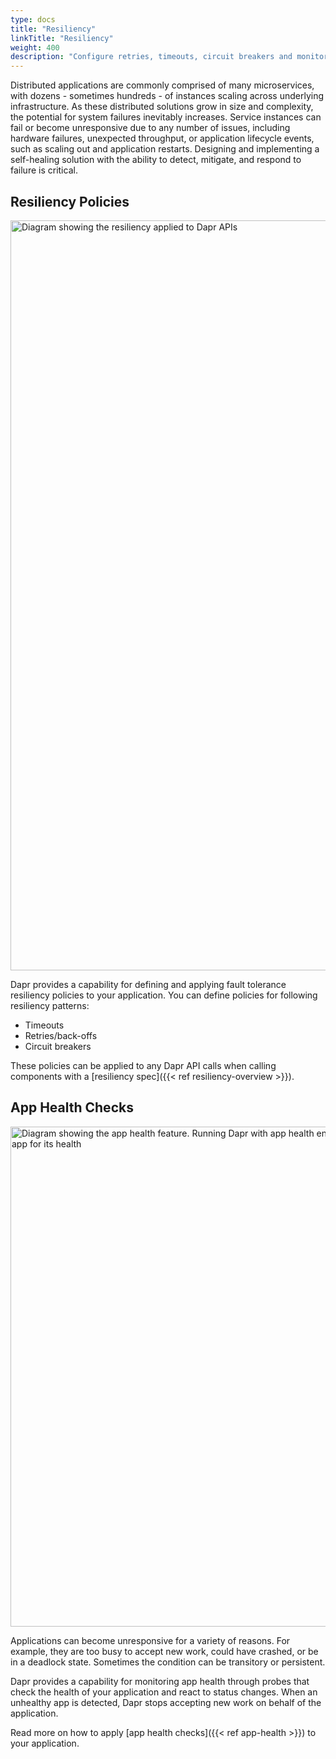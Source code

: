 ```yaml
---
type: docs
title: "Resiliency"
linkTitle: "Resiliency"
weight: 400
description: "Configure retries, timeouts, circuit breakers and monitor app health"
---
```


Distributed applications are commonly comprised of many microservices, with dozens - sometimes hundreds - of instances scaling across underlying infrastructure. As these distributed solutions grow in size and complexity, the potential for system failures inevitably increases. Service instances can fail or become unresponsive due to any number of issues, including hardware failures, unexpected throughput, or application lifecycle events, such as scaling out and application restarts. Designing and implementing a self-healing solution with the ability to detect, mitigate, and respond to failure is critical.

## Resiliency Policies
<img src="/images/resiliency_diagram.png" width="1200" alt="Diagram showing the resiliency applied to Dapr APIs">

Dapr provides a capability for defining and applying fault tolerance resiliency policies to your application. You can define policies for following resiliency patterns:

- Timeouts
- Retries/back-offs
- Circuit breakers

These policies can be applied to any Dapr API calls when calling components with a [resiliency spec]({{< ref resiliency-overview >}}).

## App Health Checks
<img src="/images/observability-app-health.webp" width="800" alt="Diagram showing the app health feature. Running Dapr with app health enabled causes Dapr to periodically probe the app for its health">

Applications can become unresponsive for a variety of reasons. For example, they are too busy to accept new work, could have crashed, or be in a deadlock state. Sometimes the condition can be transitory or persistent.

Dapr provides a capability for monitoring app health through probes that check the health of your application and react to status changes. When an unhealthy app is detected, Dapr stops accepting new work on behalf of the application.

Read more on how to apply [app health checks]({{< ref app-health >}}) to your application.